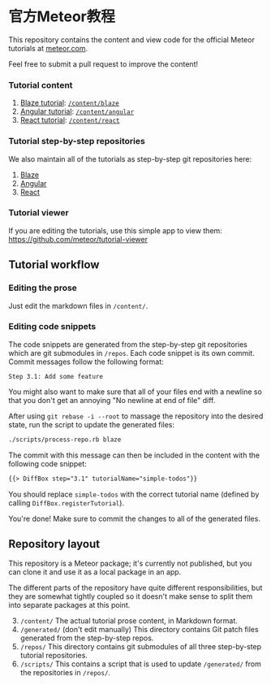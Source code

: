 # 官方Meteor教程

This repository contains the content and view code for the official Meteor tutorials at [meteor.com](https://www.meteor.com/tutorials/blaze/creating-an-app).

Feel free to submit a pull request to improve the content!

### Tutorial content

1. [Blaze tutorial](https://www.meteor.com/tutorials/blaze/creating-an-app): [`/content/blaze`](https://github.com/meteor/tutorials/tree/master/content/blaze)
2. [Angular tutorial](https://www.meteor.com/tutorials/angular/creating-an-app): [`/content/angular`](https://github.com/meteor/tutorials/tree/master/content/angular)
3. [React tutorial](https://www.meteor.com/tutorials/react/creating-an-app): [`/content/react`](https://github.com/meteor/tutorials/tree/master/content/react)

### Tutorial step-by-step repositories

We also maintain all of the tutorials as step-by-step git repositories here:

1. [Blaze](https://github.com/meteor/simple-todos)
2. [Angular](https://github.com/meteor/simple-todos-angular)
3. [React](https://github.com/meteor/simple-todos-react)

### Tutorial viewer

If you are editing the tutorials, use this simple app to view them: https://github.com/meteor/tutorial-viewer

## Tutorial workflow

### Editing the prose

Just edit the markdown files in `/content/`.

### Editing code snippets

The code snippets are generated from the step-by-step git repositories which are git submodules in `/repos`. Each code snippet is its own commit. Commit messages follow the following format:

```
Step 3.1: Add some feature
```

You might also want to make sure that all of your files end with a newline so that you don't get an annoying "No newline at end of file" diff.

After using `git rebase -i --root` to massage the repository into the desired state, run the script to update the generated files:

```sh
./scripts/process-repo.rb blaze
```

The commit with this message can then be included in the content with the following code snippet:

```html
{{> DiffBox step="3.1" tutorialName="simple-todos"}}
```

You should replace `simple-todos` with the correct tutorial name (defined by calling `DiffBox.registerTutorial`).

You're done! Make sure to commit the changes to all of the generated files.

## Repository layout

This repository is a Meteor package; it's currently not published, but you can clone it and use it as a local package in an app.

The different parts of the repository have quite different responsibilities, but they are somewhat tightly coupled so it doesn't make sense to split them into separate packages at this point.

3. `/content/` The actual tutorial prose content, in Markdown format.
4. `/generated/` (don't edit manually) This directory contains Git patch files generated from the step-by-step repos.
5. `/repos/` This directory contains git submodules of all three step-by-step tutorial repositories.
7. `/scripts/` This contains a script that is used to update `/generated/` from the repositories in `/repos/`.
